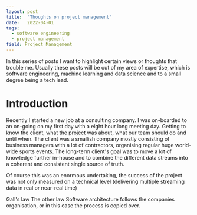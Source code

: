 ```yaml
---
layout: post
title:  "Thoughts on project management"
date:   2022-04-01
tags:
  - software engineering
  - project management
field: Project Management
---
```


In this series of posts I want to highlight certain views or thoughts that trouble me. Usually these
posts will be out of my area of expertise, which is software engineering, machine learning and data
science and to a small degree being a tech lead.

# Introduction

Recently I started a new job at a consulting company. I was on-boarded to an on-going on my first
day with a eight hour long meeting day. Getting to know the client, what the project was about, what
our team should do and until when. The client was a smallish company mostly consisting of business
managers with a lot of contractors, organising regular huge world-wide sports events. The long-term
client's goal was to move a lot of knowledge further in-house and to combine the different data
streams into a coherent and consistent single source of truth.

Of course this was an enormous undertaking, the success of the project was not only measured on a
technical level (delivering multiple streaming data in real or near-real time)


Gall's law
The other law Software architecture follows the companies organisation, or in this case the process
is copied over.
